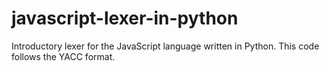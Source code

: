 # javascript-lexer-in-python
Introductory lexer for the JavaScript language written in Python. This code follows the YACC format.
